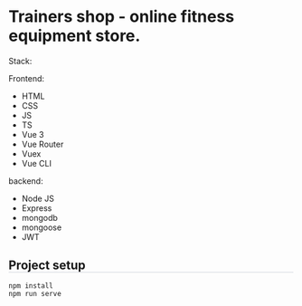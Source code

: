 # Trainers shop - online fitness equipment store.

Stack:

Frontend:
- HTML
- CSS
- JS
- TS
- Vue 3
- Vue Router
- Vuex
- Vue CLI

backend:
- Node JS
- Express 
- mongodb
- mongoose
- JWT

## Project setup

<div style="border: 1px solid rgba(133, 143, 164, 0.2); margin-top: -1.2rem; margin-bottom: 1rem;">
  <!-- Ваше содержимое README файла -->
</div>

```
npm install
npm run serve
```
